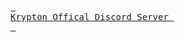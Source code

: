 [<kbd> <br> Krypton Offical Discord Server <br> </kbd>][Link]

[Link]: # 'https://discord.gg/WcHVREtEqH'
